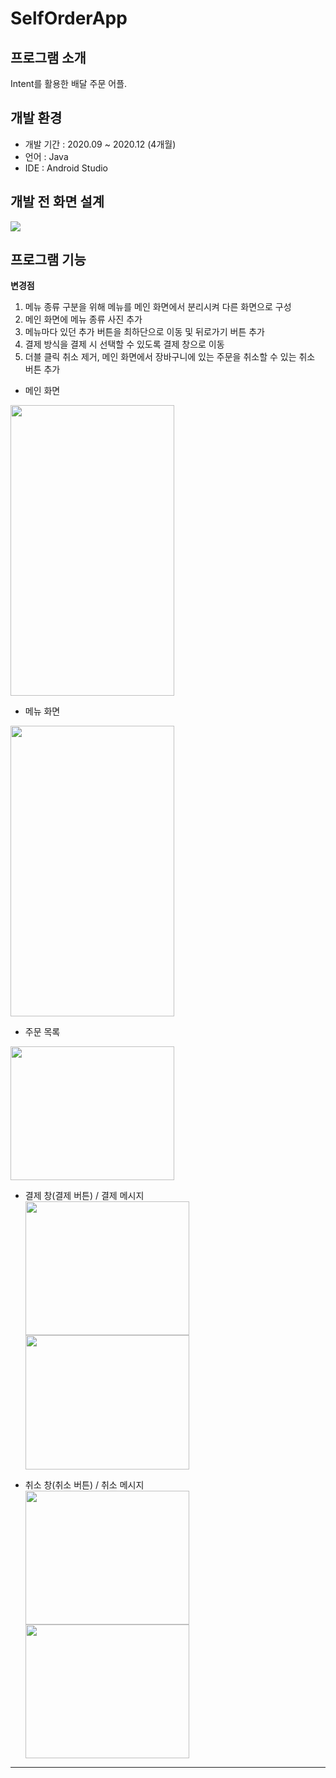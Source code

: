 # SelfOrderApp
## 프로그램 소개
Intent를 활용한 배달 주문 어플.

## 개발 환경
+ 개발 기간 : 2020.09 ~ 2020.12 (4개월)
+ 언어 : Java
+ IDE : Android Studio

## 개발 전 화면 설계
<img src="https://user-images.githubusercontent.com/50476562/200014490-ce14591c-6255-4394-80b5-eb3c34e5b8a2.png">  

## 프로그램 기능
**변경점**  
1. 메뉴 종류 구분을 위해 메뉴를 메인 화면에서 분리시켜 다른 화면으로 구성
1. 메인 화면에 메뉴 종류 사진 추가
1. 메뉴마다 있던 추가 버튼을 최하단으로 이동 및 뒤로가기 버튼 추가
1. 결제 방식을 결제 시 선택할 수 있도록 결제 창으로 이동
1. 더블 클릭 취소 제거, 메인 화면에서 장바구니에 있는 주문을 취소할 수 있는 취소 버튼 추가

+ 메인 화면  
<img src="https://user-images.githubusercontent.com/50476562/135126047-4c191af0-8b1e-482d-9b63-3985d3dd74c8.png" width="261.8" height="464.8">  

+ 메뉴 화면  
<img src="https://user-images.githubusercontent.com/50476562/135126068-e7fc134c-3f41-47c3-a313-dcada0f3f0b4.png" width="261.8" height="464.8">  

+ 주문 목록  
<img src="https://user-images.githubusercontent.com/50476562/135126065-58fa4d0e-4c96-4b37-9e48-040a41c72900.png" width="261.8" height="214.2">  

+ 결제 창(결제 버튼) / 결제 메시지  
<img src="https://user-images.githubusercontent.com/50476562/135126061-83e6c006-d127-4c09-a2dd-8dc50d02f30a.png" width="261.8" height="214.2"><img src="https://user-images.githubusercontent.com/50476562/135126063-cfac8824-4425-469c-8ecb-c4e469d26f98.png" width="261.8" height="214.2">

+ 취소 창(취소 버튼) / 취소 메시지  
<img src="https://user-images.githubusercontent.com/50476562/135126057-a5222706-63c1-4225-baf0-053e0c115231.png" width="261.8" height="214.2"><img src="https://user-images.githubusercontent.com/50476562/135126059-9ea27f4c-6044-4d43-98aa-2415bec1b0ba.png" width="261.8" height="214.2">
---
